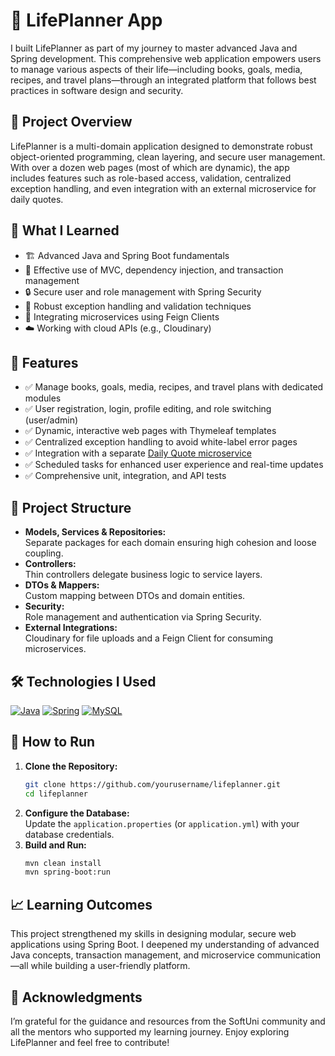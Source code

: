 # 🌟 LifePlanner App

I built LifePlanner as part of my journey to master advanced Java and Spring development. This comprehensive web application empowers users to manage various aspects of their life—including books, goals, media, recipes, and travel plans—through an integrated platform that follows best practices in software design and security.

## 🚀 Project Overview
LifePlanner is a multi-domain application designed to demonstrate robust object-oriented programming, clean layering, and secure user management. With over a dozen web pages (most of which are dynamic), the app includes features such as role-based access, validation, centralized exception handling, and even integration with an external microservice for daily quotes.

## 🎯 What I Learned
- 🏗️ Advanced Java and Spring Boot fundamentals
- 🔄 Effective use of MVC, dependency injection, and transaction management  
- 🔒 Secure user and role management with Spring Security  
- 🔄 Robust exception handling and validation techniques  
- 🔀 Integrating microservices using Feign Clients  
- ☁️ Working with cloud APIs (e.g., Cloudinary)

## 🔧 Features
- ✅ Manage books, goals, media, recipes, and travel plans with dedicated modules  
- ✅ User registration, login, profile editing, and role switching (user/admin)  
- ✅ Dynamic, interactive web pages with Thymeleaf templates  
- ✅ Centralized exception handling to avoid white-label error pages  
- ✅ Integration with a separate [Daily Quote microservice](https://github.com/trayanaboykova/Daily-Quotes-Service-LifePlanner)
- ✅ Scheduled tasks for enhanced user experience and real-time updates  
- ✅ Comprehensive unit, integration, and API tests

## 📂 Project Structure
- **Models, Services & Repositories:**  
  Separate packages for each domain ensuring high cohesion and loose coupling.
- **Controllers:**  
  Thin controllers delegate business logic to service layers.
- **DTOs & Mappers:**  
  Custom mapping between DTOs and domain entities.
- **Security:**  
  Role management and authentication via Spring Security.
- **External Integrations:**  
  Cloudinary for file uploads and a Feign Client for consuming microservices.

## 🛠️ Technologies I Used
[![Java](https://skillicons.dev/icons?i=java)](https://www.java.com/) [![Spring](https://skillicons.dev/icons?i=spring)](https://spring.io/) [![MySQL](https://skillicons.dev/icons?i=mysql)](https://www.mysql.com/)

## 🤔 How to Run
1. **Clone the Repository:**
   ```bash
   git clone https://github.com/yourusername/lifeplanner.git
   cd lifeplanner
2. **Configure the Database:** <br>
   Update the `application.properties` (or `application.yml`) with your database credentials.
4. **Build and Run:**
   ```bash
   mvn clean install
   mvn spring-boot:run
   
## 📈 Learning Outcomes
This project strengthened my skills in designing modular, secure web applications using Spring Boot. I deepened my understanding of advanced Java concepts, transaction management, and microservice communication—all while building a user-friendly platform.

## 🌟 Acknowledgments
I’m grateful for the guidance and resources from the SoftUni community and all the mentors who supported my learning journey. Enjoy exploring LifePlanner and feel free to contribute!
